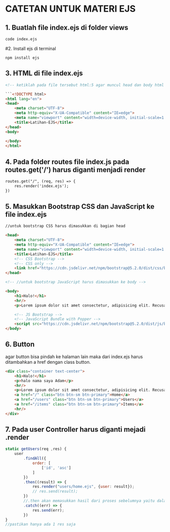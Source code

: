 # CATETAN UNTUK MATERI EJS

## 1. Buatlah file index.ejs di folder views

```
code index.ejs
```
#2. Install ejs di terminal

```
npm install ejs
```

## 3. HTML di file index.ejs

```html
<!-- ketiklah pada file tersebut html:5 agar muncul head dan body html -->

```<!DOCTYPE html>
<html lang="en">
<head>
    <meta charset="UTF-8">
    <meta http-equiv="X-UA-Compatible" content="IE=edge">
    <meta name="viewport" content="width=device-width, initial-scale=1.0">
    <title>Latihan-EJS</title>
</head>
<body>
    
</body>
</html>
```
## 4. Pada folder routes file index.js pada routes.get('/') harus diganti menjadi render

```html
routes.get("/", (req, res) => {
    res.render('index.ejs');
})
```

## 5. Masukkan Bootstrap CSS dan JavaScript ke file index.ejs

```html
//untuk bootstrap CSS harus dimasukkan di bagian head

<head>
    <meta charset="UTF-8">
    <meta http-equiv="X-UA-Compatible" content="IE=edge">
    <meta name="viewport" content="width=device-width, initial-scale=1.0">
    <title>Latihan-EJS</title>
    <!-- CSS Bootstrap -->
    <!-- CSS only -->
    <link href="https://cdn.jsdelivr.net/npm/bootstrap@5.2.0/dist/css/bootstrap.min.css" rel="stylesheet" integrity="sha384-gH2yIJqKdNHPEq0n4Mqa/HGKIhSkIHeL5AyhkYV8i59U5AR6csBvApHHNl/vI1Bx" crossorigin="anonymous">
</head>

<!-- //untuk bootstrap JavaScript harus dimasukkan ke body -->

<body>
    <h1>Halo!</h1>
    <hr/>
    <p>Lorem ipsum dolor sit amet consectetur, adipisicing elit. Recusandae unde, velit fuga ducimus facere quos eaque, vero non necessitatibus saepe explicabo consequatur numquam nesciunt ratione odio ipsum, laudantium rerum porro! Autem dicta suscipit labore voluptatum omnis maiores distinctio amet vitae cumque ad? Deleniti iste, ipsa dolores aliquid commodi voluptas nobis repellat libero vitae sit sint, atque aspernatur, dicta voluptates modi delectus. Error cupiditate veniam reiciendis mollitia quo, tempora rem! Quis iusto expedita, molestiae maiores nesciunt ea quia adipisci earum sint beatae velit! Consequatur commodi ullam deserunt ipsa ut dolorem voluptas vitae soluta tenetur ipsam. Repellat dicta ipsam laboriosam commodi optio blanditiis dolorem adipisci, vitae omnis nisi tempora nobis illum dolore aperiam quibusdam mollitia inventore assumenda eius ad impedit facilis! Ea, ex. Mollitia accusantium quia illo quasi deserunt ipsa ab molestiae voluptas nihil voluptatem quidem natus harum tenetur at ut quae accusamus maxime nostrum, rem neque? Ipsum numquam dolorem quibusdam quisquam sapiente veritatis velit illo labore, at id, doloremque repellendus! Et voluptate maiores, deserunt eius repudiandae veniam, dignissimos repellendus autem modi explicabo assumenda id neque consequuntur. Odio quo quaerat beatae vel perferendis iure, ducimus voluptatibus possimus, ipsa architecto non libero labore. Quas libero distinctio itaque, perferendis odio ad ut aut saepe.</p>

    <!-- JS Bootstrap -->
    <!-- JavaScript Bundle with Popper -->
    <script src="https://cdn.jsdelivr.net/npm/bootstrap@5.2.0/dist/js/bootstrap.bundle.min.js" integrity="sha384-A3rJD856KowSb7dwlZdYEkO39Gagi7vIsF0jrRAoQmDKKtQBHUuLZ9AsSv4jD4Xa" crossorigin="anonymous"></script>
</body>
```

## 6. Button
agar button bisa pindah ke halaman lain maka dari index.ejs harus ditambahkan a href dengan class button.

```html
<div class="container text-center">
    <h1>Halo!</h1>
    <p>halo nama saya Adam</p>
    <hr/>
    <p>Lorem ipsum dolor sit amet consectetur, adipisicing elit. Recusandae unde, velit fuga ducimus facere quos eaque, vero non necessitatibus saepe explicabo consequatur numquam nesciunt ratione odio ipsum, laudantium rerum porro! Autem dicta suscipit labore voluptatum omnis maiores distinctio amet vitae cumque ad? Deleniti iste, ipsa dolores aliquid commodi voluptas nobis repellat libero vitae sit sint, atque aspernatur, dicta voluptates modi delectus. Error cupiditate veniam reiciendis mollitia quo, tempora rem! Quis iusto expedita, molestiae maiores nesciunt ea quia adipisci earum sint beatae velit! Consequatur commodi ullam deserunt ipsa ut dolorem voluptas vitae soluta tenetur ipsam. Repellat dicta ipsam laboriosam commodi optio blanditiis dolorem adipisci, vitae omnis nisi tempora nobis illum dolore aperiam quibusdam mollitia inventore assumenda eius ad impedit facilis! Ea, ex. Mollitia accusantium quia illo quasi deserunt ipsa ab molestiae voluptas nihil voluptatem quidem natus harum tenetur at ut quae accusamus maxime nostrum, rem neque? Ipsum numquam dolorem quibusdam quisquam sapiente veritatis velit illo labore, at id, doloremque repellendus! Et voluptate maiores, deserunt eius repudiandae veniam, dignissimos repellendus autem modi explicabo assumenda id neque consequuntur. Odio quo quaerat beatae vel perferendis iure, ducimus voluptatibus possimus, ipsa architecto non libero labore. Quas libero distinctio itaque, perferendis odio ad ut aut saepe.</p>
    <a href="/" class="btn btn-sm btn-primary">Home</a>
    <a href="/users" class="btn btn-sm btn-primary">Users</a>
    <a href="/items" class="btn btn-sm btn-primary">Items</a>
    <hr/>
</div>

```

## 7. Pada user Controller harus diganti mejadi .render

```javascript
static getUsers(req ,res) {
    user
        .findAll({
            order: [
                ['id', 'asc']
            ]
        })
        .then((result) => {
            res.render("users/home.ejs", {user: result});
            // res.send(result);
        })
        //.then akan memasukkan hasil dari proses sebelumnya yaitu dalam contoh ini adalah findAll();
        .catch((err) => {
            res.send(err);
        })
}
//pastikan hanya ada 1 res saja
```

